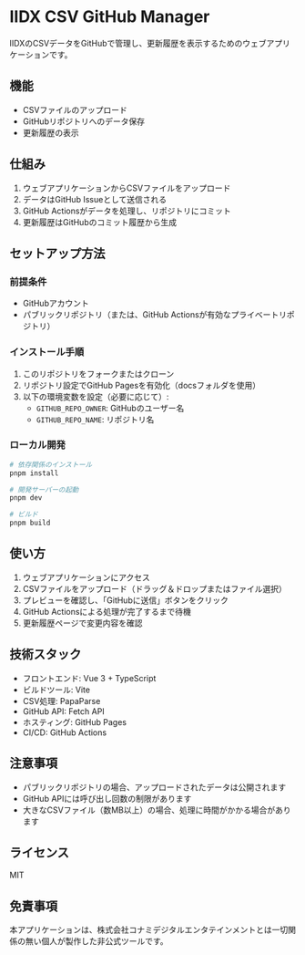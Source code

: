 # IIDX CSV GitHub Manager

IIDXのCSVデータをGitHubで管理し、更新履歴を表示するためのウェブアプリケーションです。

## 機能

- CSVファイルのアップロード
- GitHubリポジトリへのデータ保存
- 更新履歴の表示

## 仕組み

1. ウェブアプリケーションからCSVファイルをアップロード
2. データはGitHub Issueとして送信される
3. GitHub Actionsがデータを処理し、リポジトリにコミット
4. 更新履歴はGitHubのコミット履歴から生成

## セットアップ方法

### 前提条件

- GitHubアカウント
- パブリックリポジトリ（または、GitHub Actionsが有効なプライベートリポジトリ）

### インストール手順

1. このリポジトリをフォークまたはクローン
2. リポジトリ設定でGitHub Pagesを有効化（docsフォルダを使用）
3. 以下の環境変数を設定（必要に応じて）:
   - `GITHUB_REPO_OWNER`: GitHubのユーザー名
   - `GITHUB_REPO_NAME`: リポジトリ名

### ローカル開発

```bash
# 依存関係のインストール
pnpm install

# 開発サーバーの起動
pnpm dev

# ビルド
pnpm build
```

## 使い方

1. ウェブアプリケーションにアクセス
2. CSVファイルをアップロード（ドラッグ＆ドロップまたはファイル選択）
3. プレビューを確認し、「GitHubに送信」ボタンをクリック
4. GitHub Actionsによる処理が完了するまで待機
5. 更新履歴ページで変更内容を確認

## 技術スタック

- フロントエンド: Vue 3 + TypeScript
- ビルドツール: Vite
- CSV処理: PapaParse
- GitHub API: Fetch API
- ホスティング: GitHub Pages
- CI/CD: GitHub Actions

## 注意事項

- パブリックリポジトリの場合、アップロードされたデータは公開されます
- GitHub APIには呼び出し回数の制限があります
- 大きなCSVファイル（数MB以上）の場合、処理に時間がかかる場合があります

## ライセンス

MIT

## 免責事項

本アプリケーションは、株式会社コナミデジタルエンタテインメントとは一切関係の無い個人が製作した非公式ツールです。
